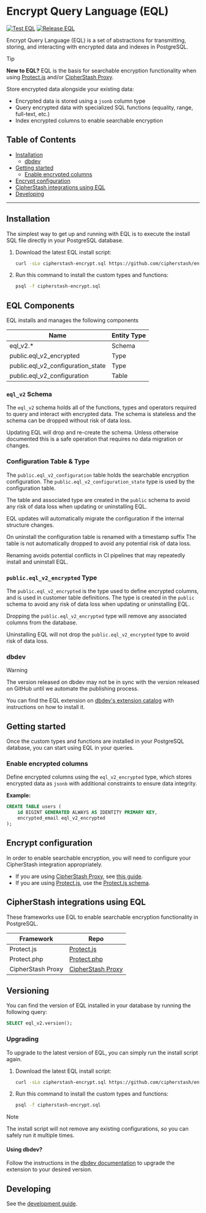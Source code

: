 # Encrypt Query Language (EQL)

[![Test EQL](https://github.com/cipherstash/encrypt-query-language/actions/workflows/test-eql.yml/badge.svg?branch=main)](https://github.com/cipherstash/encrypt-query-language/actions/workflows/test-eql.yml)
[![Release EQL](https://github.com/cipherstash/encrypt-query-language/actions/workflows/release-eql.yml/badge.svg?branch=main)](https://github.com/cipherstash/encrypt-query-language/actions/workflows/release-eql.yml)

Encrypt Query Language (EQL) is a set of abstractions for transmitting, storing, and interacting with encrypted data and indexes in PostgreSQL.

> [!TIP]
> **New to EQL?**
> EQL is the basis for searchable encryption functionality when using [Protect.js](https://github.com/cipherstash/protectjs) and/or [CipherStash Proxy](https://github.com/cipherstash/proxy).

Store encrypted data alongside your existing data:

- Encrypted data is stored using a `jsonb` column type
- Query encrypted data with specialized SQL functions (equality, range, full-text, etc.)
- Index encrypted columns to enable searchable encryption

## Table of Contents

- [Installation](#installation)
  - [dbdev](#dbdev)
- [Getting started](#getting-started)
  - [Enable encrypted columns](#enable-encrypted-columns)
- [Encrypt configuration](#encrypt-configuration)
- [CipherStash integrations using EQL](#cipherstash-integrations-using-eql)
- [Developing](#developing)

---

## Installation

The simplest way to get up and running with EQL is to execute the install SQL file directly in your PostgreSQL database.

1. Download the latest EQL install script:

   ```sh
   curl -sLo cipherstash-encrypt.sql https://github.com/cipherstash/encrypt-query-language/releases/latest/download/cipherstash-encrypt.sql
   ```

2. Run this command to install the custom types and functions:

   ```sh
   psql -f cipherstash-encrypt.sql
   ```


## EQL Components

EQL installs and manages the following components

| Name                               | Entity Type
| ---------------------------------- | --------------- |
| eql_v2.*                           | Schema          |
| public.eql_v2_encrypted            | Type            |
| public.eql_v2_configuration_state  | Type            |
| public.eql_v2_configuration        | Table           |


### `eql_v2` Schema

The `eql_v2` schema holds all of the functions, types and operators required to query and interact with encrypted data.
The schema is stateless and the schema can be dropped without risk of data loss.

Updating EQL will drop and re-create the schema.
Unless otherwise documented this is a safe operation that requires no data migration or changes.


### Configuration Table & Type

The `public.eql_v2_configuration` table holds the searchable encryption configuration.
The `public.eql_v2_configuration_state` type is used by the configuration table.

The table and associated type are created in the `public` schema to avoid any risk of data loss when updating or uninstalling EQL.

EQL updates will automatically migrate the configuration if the internal structure changes.

On uninstall the configuration table is renamed with a timestamp suffix
The table is not automatically dropped to avoid any potential risk of data loss.

Renaming avoids potential conflicts in CI pipelines that may repeatedly install and uninstall EQL.


### `public.eql_v2_encrypted` Type

The `public.eql_v2_encrypted` is the type used to define encrypted columns, and is used in customer table definitions.
The type is created in the `public` schema to avoid any risk of data loss when updating or uninstalling EQL.

Dropping the `public.eql_v2_encrypted` type will remove any associated columns from the database.

Uninstalling EQL will not drop the `public.eql_v2_encrypted` type to avoid risk of data loss.


### dbdev

> [!WARNING]
> The version released on dbdev may not be in sync with the version released on GitHub until we automate the publishing process.

You can find the EQL extension on [dbdev's extension catalog](https://database.dev/cipherstash/eql) with instructions on how to install it.

## Getting started

Once the custom types and functions are installed in your PostgreSQL database, you can start using EQL in your queries.

### Enable encrypted columns

Define encrypted columns using the `eql_v2_encrypted` type, which stores encrypted data as `jsonb` with additional constraints to ensure data integrity.

**Example:**

```sql
CREATE TABLE users (
    id BIGINT GENERATED ALWAYS AS IDENTITY PRIMARY KEY,
    encrypted_email eql_v2_encrypted
);
```

## Encrypt configuration

In order to enable searchable encryption, you will need to configure your CipherStash integration appropriately.

- If you are using [CipherStash Proxy](https://github.com/cipherstash/proxy), see [this guide](docs/tutorials/proxy-configuration.md).
- If you are using [Protect.js](https://github.com/cipherstash/protectjs), use the [Protect.js schema](https://github.com/cipherstash/protectjs/blob/main/docs/reference/schema.md).

## CipherStash integrations using EQL

These frameworks use EQL to enable searchable encryption functionality in PostgreSQL.

| Framework   | Repo                                       |
| ----------- | ------------------------------------------ |
| Protect.js  | [Protect.js](https://github.com/cipherstash/protectjs) |
| Protect.php | [Protect.php](https://github.com/cipherstash/protectphp) |
| CipherStash Proxy | [CipherStash Proxy](https://github.com/cipherstash/proxy) |

## Versioning

You can find the version of EQL installed in your database by running the following query:

```sql
SELECT eql_v2.version();
```

### Upgrading

To upgrade to the latest version of EQL, you can simply run the install script again.

1. Download the latest EQL install script:

   ```sh
   curl -sLo cipherstash-encrypt.sql https://github.com/cipherstash/encrypt-query-language/releases/latest/download/cipherstash-encrypt.sql
   ```

2. Run this command to install the custom types and functions:

   ```sh
   psql -f cipherstash-encrypt.sql
   ```

> [!NOTE]
> The install script will not remove any existing configurations, so you can safely run it multiple times.

#### Using dbdev?

Follow the instructions in the [dbdev documentation](https://database.dev/cipherstash/eql) to upgrade the extension to your desired version.

## Developing

See the [development guide](./DEVELOPMENT.md).
